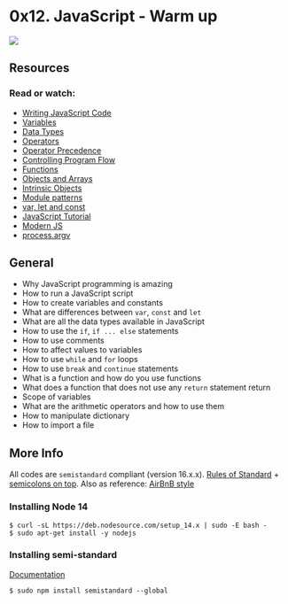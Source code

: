 # 0x12. JavaScript - Warm up
![](https://s3.amazonaws.com/intranet-projects-files/holbertonschool-higher-level_programming+/303/Javascript-535.png.jpeg)
## Resources
### Read or watch:
* [Writing JavaScript Code](https://developer.mozilla.org/en-US/docs/Learn/Getting_started_with_the_web/JavaScript_basics)
* [Variables](https://developer.mozilla.org/en-US/docs/Learn/JavaScript/First_steps/Variables)
* [Data Types](https://developer.mozilla.org/en-US/docs/Web/JavaScript/Data_structures)
* [Operators](https://developer.mozilla.org/en-US/docs/Learn/Getting_started_with_the_web/JavaScript_basics)
* [Operator Precedence](https://developer.mozilla.org/en-US/docs/Web/JavaScript/Reference/Operators/Operator_Precedence)
* [Controlling Program Flow](https://developer.mozilla.org/en-US/docs/Web/JavaScript/Guide/Control_flow_and_error_handling)
* [Functions](https://developer.mozilla.org/en-US/docs/Learn/JavaScript/Building_blocks/Functions)
* [Objects and Arrays](https://developer.mozilla.org/en-US/docs/Learn/JavaScript/Objects)
* [Intrinsic Objects](https://developer.mozilla.org/en-US/docs/Learn/JavaScript/Objects)
* [Module patterns](http://darrenderidder.github.io/talks/ModulePatterns/#/)
* [var, let and const](https://m.youtube.com/watch?v=sjyJBL5fkp8&t=14s)
* [JavaScript Tutorial](https://m.youtube.com/watch?v=vZBCTc9zHtI&t=4s)
* [Modern JS](https://github.com/mbeaudru/modern-js-cheatsheet)
* [ process.argv](https://nodejs.org/api/process.html#process_process_argv)
## General
* Why JavaScript programming is amazing
* How to run a JavaScript script
* How to create variables and constants
* What are differences between `var`, `const` and `let`
* What are all the data types available in JavaScript
* How to use the `if`, `if ... else` statements
* How to use comments
* How to affect values to variables
* How to use `while` and `for` loops
* How to use `break` and `continue` statements
* What is a function and how do you use functions
* What does a function that does not use any `return` statement return
* Scope of variables
* What are the arithmetic operators and how to use them
* How to manipulate dictionary
* How to import a file
## More Info
All codes are `semistandard` compliant (version 16.x.x). [Rules of Standard](https://standardjs.com/rules.html) + [semicolons on top](https://github.com/standard/semistandard). Also as reference: [AirBnB style](https://github.com/airbnb/javascript)
### Installing Node 14
```
$ curl -sL https://deb.nodesource.com/setup_14.x | sudo -E bash -
$ sudo apt-get install -y nodejs
```
### Installing semi-standard
[Documentation](https://github.com/standard/semistandard)
```
$ sudo npm install semistandard --global
```
